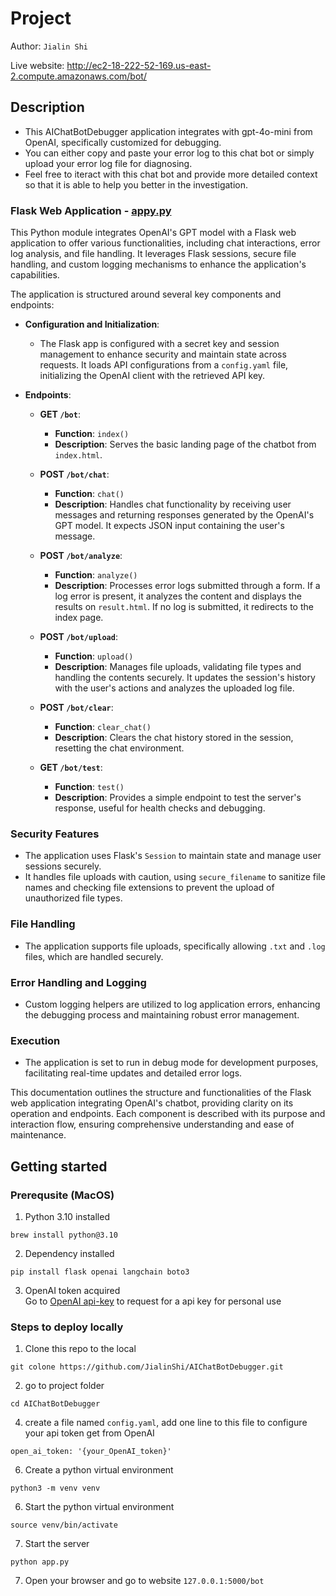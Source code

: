 # Project
Author: `Jialin Shi`

Live website: http://ec2-18-222-52-169.us-east-2.compute.amazonaws.com/bot/

## Description
- This AIChatBotDebugger application integrates with gpt-4o-mini from OpenAI, specifically customized for debugging. 
- You can either copy and paste your error log to this chat bot or simply upload your error log file for diagnosing. 
- Feel free to iteract with this chat bot and provide more detailed context so that it is able to help you better in the investigation. 

### Flask Web Application - [appy.py](https://github.com/JialinShi/AIChatBotDebugger/blob/main/app.py)

This Python module integrates OpenAI's GPT model with a Flask web application to offer various functionalities, including chat interactions, error log analysis, and file handling. It leverages Flask sessions, secure file handling, and custom logging mechanisms to enhance the application's capabilities.

The application is structured around several key components and endpoints:

- **Configuration and Initialization**:
  - The Flask app is configured with a secret key and session management to enhance security and maintain state across requests. It loads API configurations from a `config.yaml` file, initializing the OpenAI client with the retrieved API key.

- **Endpoints**:
  - **GET `/bot`**:
    - **Function**: `index()`
    - **Description**: Serves the basic landing page of the chatbot from `index.html`.
  
  - **POST `/bot/chat`**:
    - **Function**: `chat()`
    - **Description**: Handles chat functionality by receiving user messages and returning responses generated by the OpenAI's GPT model. It expects JSON input containing the user's message.
  
  - **POST `/bot/analyze`**:
    - **Function**: `analyze()`
    - **Description**: Processes error logs submitted through a form. If a log error is present, it analyzes the content and displays the results on `result.html`. If no log is submitted, it redirects to the index page.
  
  - **POST `/bot/upload`**:
    - **Function**: `upload()`
    - **Description**: Manages file uploads, validating file types and handling the contents securely. It updates the session's history with the user's actions and analyzes the uploaded log file.
  
  - **POST `/bot/clear`**:
    - **Function**: `clear_chat()`
    - **Description**: Clears the chat history stored in the session, resetting the chat environment.
  
  - **GET `/bot/test`**:
    - **Function**: `test()`
    - **Description**: Provides a simple endpoint to test the server's response, useful for health checks and debugging.

### Security Features
- The application uses Flask's `Session` to maintain state and manage user sessions securely.
- It handles file uploads with caution, using `secure_filename` to sanitize file names and checking file extensions to prevent the upload of unauthorized file types.

### File Handling
- The application supports file uploads, specifically allowing `.txt` and `.log` files, which are handled securely.

### Error Handling and Logging
- Custom logging helpers are utilized to log application errors, enhancing the debugging process and maintaining robust error management.

### Execution
- The application is set to run in debug mode for development purposes, facilitating real-time updates and detailed error logs.

This documentation outlines the structure and functionalities of the Flask web application integrating OpenAI's chatbot, providing clarity on its operation and endpoints. Each component is described with its purpose and interaction flow, ensuring comprehensive understanding and ease of maintenance.




## Getting started

### Prerequsite (MacOS)
1. Python 3.10 installed  
```
brew install python@3.10
```
   
2. Dependency installed  
```
pip install flask openai langchain boto3
```
   
3. OpenAI token acquired  
Go to [OpenAI api-key](https://platform.openai.com/settings/profile?tab=api-keys) to request for a api key for personal use

### Steps to deploy locally 
   
1. Clone this repo to the local  

```
git colone https://github.com/JialinShi/AIChatBotDebugger.git
```

2. go to project folder  
```
cd AIChatBotDebugger
```

4. create a file named `config.yaml`, add one line to this file to configure your api token get from OpenAI  
```
open_ai_token: '{your_OpenAI_token}'
``` 

6. Create a python virtual environment  
```
python3 -m venv venv
```

6. Start the python virtual environment     
```
source venv/bin/activate
```

7. Start the server  
```
python app.py
```

7. Open your browser and go to website `127.0.0.1:5000/bot`
